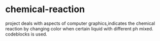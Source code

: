# chemical-reaction
project deals with aspects of computer graphics,indicates the chemical reaction by changing color when certain liquid with different ph mixed.
codeblocks is used.
